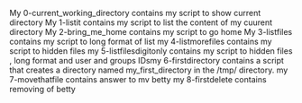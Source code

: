 My 0-current_working_directory contains my  script to show current directory
My 1-listit contains my  script to list the content of my cuurent directory 
My 2-bring_me_home contains my script to go home
My 3-listfiles contains my script to long format of list
my 4-listmorefiles  contains my script to hidden files
my 5-listfilesdigitonly contains my script to hidden files , long format and user and groups IDsmy 6-firstdirectory contains a script that creates a directory named my_first_directory in the /tmp/ directory.
my 7-movethatfile contains answer to mv betty
my 8-firstdelete contains removing of betty  
